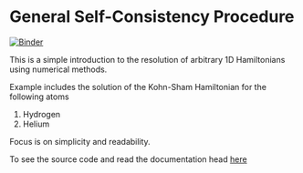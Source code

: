 General Self-Consistency Procedure
====================================

[![Binder](https://mybinder.org/badge_logo.svg)](https://colab.research.google.com/github/v1j4y/gscf/blob/master/gscf.ipynb)

This is a simple introduction to the resolution 
of arbitrary 1D Hamiltonians using numerical methods.

Example includes the solution of the Kohn-Sham
Hamiltonian for the following atoms

1. Hydrogen
2. Helium

Focus is on simplicity and readability.

To see the source code and read the documentation head [here](gscf.md)
